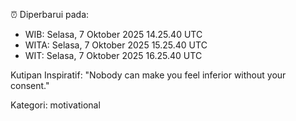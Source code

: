 ⏰ Diperbarui pada:
- WIB: Selasa, 7 Oktober 2025 14.25.40 UTC
- WITA: Selasa, 7 Oktober 2025 15.25.40 UTC
- WIT: Selasa, 7 Oktober 2025 16.25.40 UTC

Kutipan Inspiratif:
"Nobody can make you feel inferior without your consent."


Kategori: motivational

